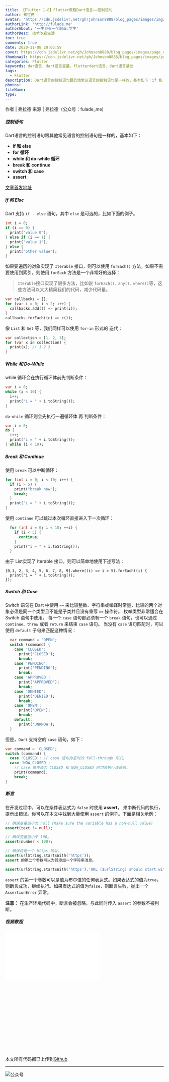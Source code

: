 ```yaml
---
title: 【Flutter 1-8】Flutter教程Dart语言——控制语句
author: 弗拉德
avatar: 'https://cdn.jsdelivr.net/gh/johnson8888/blog_pages/images/img/avatar.jpg'
authorLink: 'http://fulade.me'
authorAbout: '一生只有一个职业:学生'
authorDesc: 技术改变生活
toc: true
comments: true
date: 2020-11-08 20:03:59
cover: https://cdn.jsdelivr.net/gh/Johnson8888/blog_pages/images/page_conver_control_flow_statements.jpg
thumbnail: https://cdn.jsdelivr.net/gh/Johnson8888/blog_pages/images/page_conver_control_flow_statements.jpg
categories: Flutter
keywords: dar语言，dart语言变量，flutterdart语言，dart语言基础
tags:
  - Flutter
description: Dart语言的控制语句跟其他常见语言的控制语句是一样的，基本如下：if 和 else、 for 循环、while 和 do-while 循环、break 和 continue、switch 和 case、assert、
photos:
fileName:
type:
---
```

作者 | 弗拉德
来源 | 弗拉德（公众号：fulade_me)
##### **控制语句**
Dart语言的控制语句跟其他常见语言的控制语句是一样的，基本如下：
- **if 和 else**
- **for 循环**
- **while 和 do-while 循环**
- **break 和 continue**
- **switch 和 case**
- **assert**


[文章首发地址](http://fulade.me/dart-control-flow-statements-1-8.html) 
##### **If 和 Else**
Dart 支持 `if - else` 语句，其中 `else` 是可选的，比如下面的例子。
```Dart 
int i = 0;
if (i == 0) {
  print("value 0");
} else if (i == 1) {
  print("value 1");
} else {
  print("other value");
}
```

如果要遍历的对象实现了 `Iterable` 接口，则可以使用 `forEach()` 方法，如果不需要使用到索引，则使用 `forEach` 方法是一个非常好的选择：
>`Iterable`接口实现了很多方法，比如说 `forEach()、any()、where()`等，这些方法可以大大精简我们的代码，减少代码量。  

``` Dart
var callbacks = [];
for (var i = 0; i < 2; i++) {
  callbacks.add(() => print(i));
}
callbacks.forEach((c) => c());
```
像 `List` 和 `Set` 等，我们同样可以使用 `for-in` 形式的 迭代：
``` Dart 
var collection = [1, 2, 3];
for (var x in collection) {
  print(x); // 1 2 3
}
```

##### **While 和 Do-While**
while 循环会在执行循环体前先判断条件：
``` Dart
var i = 0;
while (i < 10) {
  i++;
  print("i = " + i.toString());
}
```
`do-while` 循环则会先执行一遍循环体 再 判断条件：
``` Dart
var i = 0;
do {
  i++;
  print("i = " + i.toString());
} while (i < 10);

```

##### **Break 和 Continue**
使用 `break` 可以中断循环：
``` Dart
for (int i = 0; i < 10; i++) {
  if (i > 5) {
    print("break now");
    break;
  }
  print("i = " + i.toString());
}
```
使用 `continue` 可以跳过本次循环直接进入下一次循环：
``` Dart
  for (int i = 0; i < 10; ++i) {
    if (i < 5) {
      continue;
    }
    print("i = " + i.toString());
  }
```
由于 List实现了 Iterable 接口，则可以简单地使用下述写法：
``` Dart:
[0,1, 2, 3, 4, 5, 6, 7, 8, 9].where((i) => i > 5).forEach((i) {
  print("i = " + i.toString());
});
```
##### **Switch 和 Case**
Switch 语句在 Dart 中使用 `==` 来比较整数、字符串或编译时常量，比较的两个对象必须是同一个类型且不能是子类并且没有重写 `==` 操作符。 枚举类型非常适合在 Switch 语句中使用。
每一个 `case` 语句都必须有一个 `break` 语句，也可以通过 `continue、throw` 或者 `return` 来结束 `case` 语句。
当没有 `case` 语句匹配时，可以使用 `default` 子句来匹配这种情况：
``` Dart
  var command = 'OPEN';
  switch (command) {
    case 'CLOSED':
      print('CLOSED');
      break;
    case 'PENDING':
      print('PENDING');
      break;
    case 'APPROVED':
      print('APPROVED');
      break;
    case 'DENIED':
      print('DENIED');
      break;
    case 'OPEN':
      print('OPEN');
      break;
    default:
      print('UNKNOW');
  }
```

但是，`Dart` 支持空的 `case` 语句，如下：
```Dart
var command = 'CLOSED';
switch (command) {
  case 'CLOSED': // case 语句为空时的 fall-through 形式。
  case 'NOW_CLOSED':
    // case 条件值为 CLOSED 和 NOW_CLOSED 时均会执行该语句。
    print(command);
    break;
}
```

##### **断言**
在开发过程中，可以在条件表达式为 `false` 时使用 **assert**， 来中断代码的执行，提示出错误。你可以在本文中找到大量使用 `assert` 的例子。下面是相关示例：
``` Dart
// 确保变量值不为 null (Make sure the variable has a non-null value)
assert(text != null);

// 确保变量值小于 100。
assert(number < 100);

// 确保这是一个 https 地址。
assert(urlString.startsWith('https'));
assert 的第二个参数可以为其添加一个字符串消息。

assert(urlString.startsWith('https'),'URL ($urlString) should start with "https".');
```
`assert` 的第一个参数可以是值为布尔值的任何表达式。如果表达式的值为`true`，则断言成功，继续执行。如果表达式的值为`false`，则断言失败，抛出一个 `AssertionError` 异常。

**注意：**
在生产环境代码中，断言会被忽略，与此同时传入 `assert` 的参数不被判断。

##### 视频教程
<div style="position: relative; width: 100%; height: 0; padding-bottom: 75%;">
<iframe src="//player.bilibili.com/player.html?aid=885429326&bvid=BV1NK4y177BW&cid=261114539&page=1" scrolling="no" border="0" frameborder="no" framespacing="0" allowfullscreen="true"> </iframe>
</div>

本文所有代码都已上传到[Github](https://github.com/Johnson8888/learn_flutter)
***  
![公众号](https://cdn.jsdelivr.net/gh/johnson8888/blog_pages/images/page_footer.jpg)